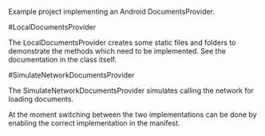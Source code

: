Example project implementing an Android DocumentsProvider.

#LocalDocumentsProvider

The LocalDocumentsProvider creates some static files and folders to demonstrate the methods which need to be implemented. See the documentation
in the class itself.

#SimulateNetworkDocumentsProvider

The SimulateNetworkDocumentsProvider simulates calling the network for loading documents.

At the moment switching between the two implementations can be done by enabling the correct implementation in the manifest.
